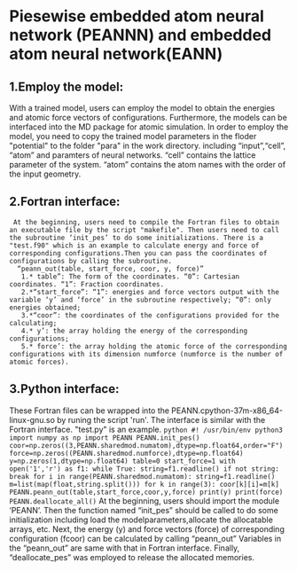Piesewise embedded atom neural network (PEANNN) and embedded atom neural network(EANN)
===========
1.Employ the model:
---------------
   With a trained model, users can employ the model to obtain the energies and atomic force vectors of configurations. Furthermore, the models can be interfaced into the MD package for atomic simulation. In order to employ the model, you need to copy the trained model parameters in the floder "potential" to the folder "para" in the work directory.  including “input”,“cell”, “atom” and paramters of neural networks. “cell” contains the lattice parameter of the system. “atom” contains the atom names with the order of the input geometry.

2.Fortran interface:
------------------
     At the beginning, users need to compile the Fortran files to obtain an executable file by the script "makefile". Then users need to call the subroutine ‘init_pes’ to do some initializations. There is a "test.f90" which is an example to calculate energy and force of corresponding configurations.Then you can pass the coordinates of configurations by calling the subroutine.
      “peann_out(table, start_force, coor, y, force)”
       1.* table”: The form of the coordinates. “0”: Cartesian coordinates. “1”: Fraction coordinates.
       2.*“start_force”: “1”: energies and force vectors output with the variable ‘y’ and ‘force’ in the subroutine respectively; “0”: only energies obtained;
       3.*“coor”: the coordinates of the configurations provided for the calculating;
       4.* y’: the array holding the energy of the corresponding configurations; 
       5.* force’: the array holding the atomic force of the corresponding configurations with its dimension numforce (numforce is the number of atomic forces).
3.Python interface:
-----------------------
  These Fortran files can be wrapped into the PEANN.cpython-37m-x86_64-linux-gnu.so by runing the script 'run'. The interface is similar with the Fortran interface. "test.py" is an example. 
    ``` python
    #! /usr/bin/env python3
    import numpy as np
    import PEANN
    PEANN.init_pes()
    coor=np.zeros((3,PEANN.sharedmod.numatom),dtype=np.float64,order="F")
    force=np.zeros((PEANN.sharedmod.numforce),dtype=np.float64)
    y=np.zeros(1,dtype=np.float64)
    table=0
    start_force=1
    with open('1','r') as f1:
       while True:
          string=f1.readline()
          if not string: break
          for i in range(PEANN.sharedmod.numatom):
             string=f1.readline()
             m=list(map(float,string.split()))
             for k in range(3):
                coor[k][i]=m[k]
                PEANN.peann_out(table,start_force,coor,y,force)
          print(y)
          print(force)
    PEANN.deallocate_all()
    ```
  At the beginning, users should import the module ‘PEANN’. Then the function named “init_pes” should be called to do some initialization including load the modelparameters,allocate the allocatable arrays, etc. Next, the energy (y) and force vectors (force) of corresponding configuration (fcoor) can be calculated by calling “peann_out” Variables in the “peann_out” are same with that in Fortran interface. Finally, “deallocate_pes” was employed to release the allocated memories.
